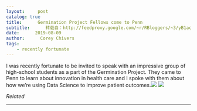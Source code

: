 ```yaml
---
layout:     post
catalog: true
title:      Germination Project Fellows come to Penn
subtitle:      转载自：http://feedproxy.google.com/~r/RBloggers/~3/yB1ac7tNYxs/
date:      2019-08-09
author:      Corey Chivers
tags:
    - recently fortunate
---
```






I was recently fortunate to be invited to speak with an impressive group of high-school students as a part of the Germination Project. They came to Penn to learn about innovation in health care and I spoke with them about how we’re using Data Science to improve patient outcomes.![](https://bayesianbiologist.files.wordpress.com/2019/08/germination_talk_screenshot.png?w=456&is-pending-load=1)
![](https://bayesianbiologist.files.wordpress.com/2019/08/germination_talk_screenshot.png?w=456)



*Related*






---
